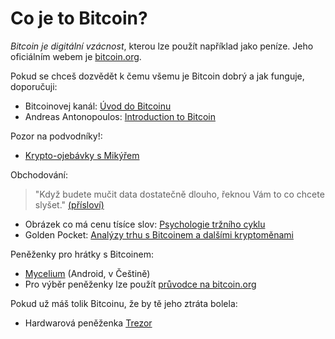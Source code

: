 # Co je to Bitcoin?

_Bitcoin je digitální vzácnost_, kterou lze použít například jako peníze. Jeho oficiálním webem je [bitcoin.org](https://bitcoin.org/).

Pokud se chceš dozvědět k čemu všemu je Bitcoin dobrý a jak funguje, doporučuji:
* Bitcoinovej kanál: [Úvod do Bitcoinu](https://www.youtube.com/watch?v=Z92ADb5i42s&list=PLiD1OrtvRy70RQ8k5HH0E3vHQPpEIJJhZ)
* Andreas Antonopoulos: [Introduction to Bitcoin](https://www.youtube.com/watch?v=l1si5ZWLgy0&list=PLPQwGV1aLnTuN6kdNWlElfr2tzigB9Nnj)

Pozor na podvodníky!:
* [Krypto-ojebávky s Mikýřem](https://www.youtube.com/watch?v=pvjo3CJzaRs)

Obchodování:
> "Když budete mučit data dostatečně dlouho, řeknou Vám to co chcete slyšet." [(přísloví)](https://en.wiktionary.org/wiki/if_you_torture_the_data_long_enough,_it_will_confess_to_anything)

* Obrázek co má cenu tísíce slov: [Psychologie tržního cyklu](https://static.coindesk.com/wp-content/uploads/2018/12/cheat-sheet.png)
* Golden Pocket: [Analýzy trhu s Bitcoinem a dalšími kryptoměnami](https://www.youtube.com/c/GoldenPocket)


Peněženky pro hrátky s Bitcoinem:
* [Mycelium](https://play.google.com/store/apps/details?id=com.mycelium.wallet) (Android, v Češtině)
* Pro výběr peněženky lze použít [průvodce na bitcoin.org](https://bitcoin.org/en/choose-your-wallet)

Pokud už máš tolik Bitcoinu, že by tě jeho ztráta bolela:
* Hardwarová peněženka [Trezor](https://trezor.io/)

